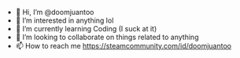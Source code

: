 - 👋 Hi, I’m @doomjuantoo
- 👀 I’m interested in anything lol  
- 🌱 I’m currently learning Coding (I suck at it)
- 💞️ I’m looking to collaborate on things related to anything
- 📫 How to reach me 
https://steamcommunity.com/id/doomjuantoo
